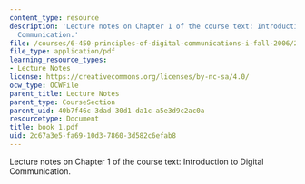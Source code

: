 ```yaml
---
content_type: resource
description: 'Lecture notes on Chapter 1 of the course text: Introduction to Digital
  Communication.'
file: /courses/6-450-principles-of-digital-communications-i-fall-2006/2c67a3e5fa6910d378603d582c6efab8_book_1.pdf
file_type: application/pdf
learning_resource_types:
- Lecture Notes
license: https://creativecommons.org/licenses/by-nc-sa/4.0/
ocw_type: OCWFile
parent_title: Lecture Notes
parent_type: CourseSection
parent_uid: 40b7f46c-3dad-30d1-da1c-a5e3d9c2ac0a
resourcetype: Document
title: book_1.pdf
uid: 2c67a3e5-fa69-10d3-7860-3d582c6efab8
---
```

Lecture notes on Chapter 1 of the course text: Introduction to Digital Communication.